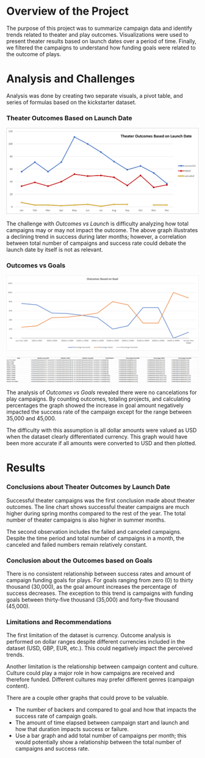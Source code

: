 # Overview of the Project
The purpose of this project was to summarize campaign data and identify trends related to theater and play outcomes.  Visualizations were used to present theater results based on launch dates over a period of time.  Finally, we filtered the campaigns to understand how funding goals were related to the outcome of plays.

# Analysis and Challenges

Analysis was done by creating two separate visuals, a pivot table, and series of formulas based on the kickstarter dataset.

### Theater Outcomes Based on Launch Date
 
 ![](./resources/Theater_Outcomes_vs_Launch.png)

 The challenge with *Outcomes vs Launch* is difficulty analyzing how total campaigns may or may not impact the outcome.  The above graph illustrates a declining trend in success during later months; however, a correlation between total number of campaigns and success rate could debate the launch date by itself is not as relevant.

 ### Outcomes vs Goals

 ![](./resources/Outcomes_vs_Goals.png)

![](./resources/formula_view.png)

The analysis of *Outcomes vs Goals* revealed there were no cancelations for play campaigns.  By counting outcomes, totaling projects, and calculating percentages the graph showed the increase in goal amount negatively impacted the success rate of the campaign except for the range between 35,000 and 45,000.

The difficulty with this assumption is all dollar amounts were valued as USD when the dataset clearly differentiated currency.  This graph would have been more accurate if all amounts were converted to USD and then plotted.

# Results

### Conclusions about Theater Outcomes by Launch Date

Successful theater campaigns was the first conclusion made about theater outcomes.  The line chart shows successful theater campaigns are much higher during spring months compared to the rest of the year.  The total number of theater campaigns is also higher in summer months.

The second observation includes the failed and canceled campaigns.  Despite the time period and total number of campaigns in a month, the canceled and failed numbers remain relatively constant.

### Conclusion about the Outcomes based on Goals

There is no consistent relationship between success rates and amount of campaign funding goals for plays.  For goals ranging from zero (0) to thirty thousand (30,000), as the goal amount increases the percentage of success decreases. The exception to this trend is campaigns with funding goals between thirty-five thousand (35,000) and forty-five thousand (45,000).

### Limitations and Recommendations

The first limitation of the dataset is currency.  Outcome analysis is performed on dollar ranges despite different currencies included in the dataset (USD, GBP, EUR, etc.).  This could negatively impact the perceived trends.

Another limitation is the relationship between campaign content and culture.  Culture could play a major role in how campaigns are received and therefore funded.  Different cultures may prefer different genres (campaign content).

There are a couple other graphs that could prove to be valuable.

- The number of backers and compared to goal and how that impacts the success rate of campaign goals.
- The amount of time elapsed between campaign start and launch and how that duration impacts success or failure.
- Use a bar graph and add total number of campaigns per month; this would potentially show a relationship between the total number of campaigns and success rate.